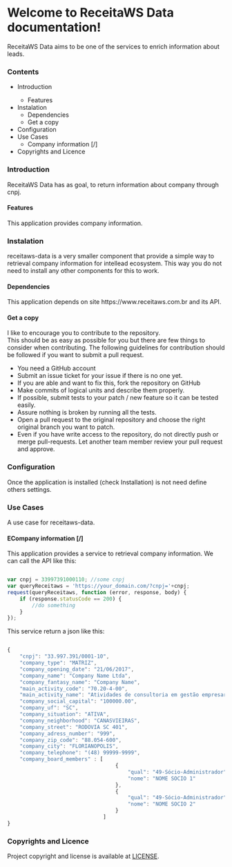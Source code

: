 <h1>Welcome to ReceitaWS Data documentation!</h1>
ReceitaWS Data aims to be one of the services to enrich information about leads.

<h3>Contents</h3>
<ul>
  <li>Introduction</li>
    <ul>
      <li>Features</li>
    </ul>
  <li>Instalation
    <ul>
      <li>Dependencies</li>
      <li>Get a copy</li>
    </ul>
  </li>
  <li>Configuration
  <li>Use Cases
    <ul>
      <li>Company information [/]</li>
    </ul>
  </li>
  <li>Copyrights and Licence</li>
</ul>
<h3>Introduction</h3>
ReceitaWS Data has as goal, to return information about company through cnpj.
<h4>Features</h4>
This application provides company information.
<h3>Instalation</h3>
receitaws-data is a very smaller component that provide a simple way to retrieval company information for intellead ecosystem.
This way you do not need to install any other components for this to work.
<h4>Dependencies</h4>
This application depends on site https://www.receitaws.com.br and its API.
<h4>Get a copy</h4>
I like to encourage you to contribute to the repository.<br>
This should be as easy as possible for you but there are few things to consider when contributing. The following guidelines for contribution should be followed if you want to submit a pull request.
<ul>
  <li>You need a GitHub account</li>
  <li>Submit an issue ticket for your issue if there is no one yet.</li>
  <li>If you are able and want to fix this, fork the repository on GitHub</li>
  <li>Make commits of logical units and describe them properly.</li>
  <li>If possible, submit tests to your patch / new feature so it can be tested easily.</li>
  <li>Assure nothing is broken by running all the tests.</li>
  <li>Open a pull request to the original repository and choose the right original branch you want to patch.</li>
  <li>Even if you have write access to the repository, do not directly push or merge pull-requests. Let another team member review your pull request and approve.</li>
</ul>
<h3>Configuration</h3>
Once the application is installed (check Installation) is not need define others settings. 
<h3>Use Cases</h3>
A use case for receitaws-data.
<h4>ECompany information [/]</h4>
This application provides a service to retrieval company information.
We can call the API like this:


```javascript

var cnpj = 33997391000110; //some cnpj
var queryReceitaws = 'https://your_domain.com/?cnpj='+cnpj;
request(queryReceitaws, function (error, response, body) {
    if (response.statusCode == 200) {
        //do something
    }
});

```


This service return a json like this:


```javascript

{
    "cnpj": "33.997.391/0001-10",
    "company_type": "MATRIZ",
    "company_opening_date": "21/06/2017",
    "company_name": "Company Name Ltda",
    "company_fantasy_name": "Company Name",
    "main_activity_code": "70.20-4-00",
    "main_activity_name": "Atividades de consultoria em gestão empresarial, exceto consultoria técnica específica",
    "company_social_capital": "100000.00",
    "company_uf": "SC",
    "company_situation": "ATIVA",
    "company_neighborhood": "CANASVIEIRAS",
    "company_street": "RODOVIA SC 401",
    "company_adress_number": "999",
    "company_zip_code": "88.054-600",
    "company_city": "FLORIANOPOLIS",
    "company_telephone": "(48) 99999-9999",
    "company_board_members" : [
                                   {
                                       "qual": "49-Sócio-Administrador",
                                       "nome": "NOME SOCIO 1"
                                   },
                                   {
                                       "qual": "49-Sócio-Administrador",
                                       "nome": "NOME SOCIO 2"
                                   }
                               ]
}

```


<h3>Copyrights and Licence</h3>
Project copyright and license is available at <a href="https://github.com/intellead/receitaws-data/blob/master/LICENSE">LICENSE</a>.
